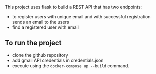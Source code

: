 This project uses flask to build a REST API that has two endpoints:
- to register users with unique email and with successful registration sends an email to the users
- find a registered user with email

## To run the project 
- clone the github repository
- add gmail API credentials in credentials.json
- execute using the `docker-compose up --build` command.
